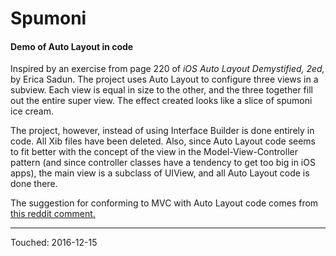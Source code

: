 # Spumoni #

#### Demo of Auto Layout in code ####

Inspired by an exercise from page 220 of *iOS Auto Layout Demystified, 2ed,* by Erica Sadun. The project uses Auto Layout to configure three views in a subview. Each view is equal in size to the other, and the three together fill out the entire super view. The effect created looks like a slice of spumoni ice cream.

The project, however, instead of using Interface Builder is done entirely in code. All Xib files have been deleted. Also, since Auto Layout code seems to fit better with the concept of the view in the Model-View-Controller pattern (and since controller classes have a tendency to get too big in iOS apps), the main view is a subclass of UIView, and all Auto Layout code is done there.

The suggestion for conforming to MVC with Auto Layout code comes from [this reddit comment.](https://www.reddit.com/r/iOSProgramming/comments/5i5mkf/question_best_practice_for_organizing_code_when/db5yj9x/?)

----------------

Touched: 2016-12-15
